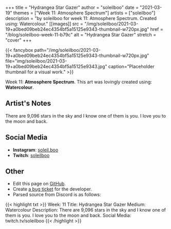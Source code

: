 +++
title =       "Hydrangea Star Gazer"
author =      "soleilboo"
date =        "2021-03-19"
themes =      ["Week 11: Atmosphere Spectrum"]
artists =     ["soleilboo"]
description = "by soleilboo for week 11: Atmosphere Spectrum. Created using: Watercolour."
[[images]]
              src = "/img/soleilboo/2021-03-19+a0bed09beb24ec4354bf5a15125e9343-thumbnail-w720px.jpg"
              href = "/blog/soleilboo-week-11-b79c"
              alt = "Hydrangea Star Gazer"
              stretch = "cover"
+++


{{< fancybox path="/img/soleilboo/2021-03-19+a0bed09beb24ec4354bf5a15125e9343-thumbnail-w720px.jpg" file="img/soleilboo/2021-03-19+a0bed09beb24ec4354bf5a15125e9343.jpg" caption="Placeholder thumbnail for a visual work." >}}


Week 11: **Atmosphere Spectrum**. This art was lovingly created using: **Watercolour**.

## Artist's Notes

There are 9,096 stars in the sky and I know one of them is you.  I love you to the moon and back.

## Social Media

- **Instagram**: <a href='https://instagram.com/soleil.boo' target='_blank'>soleil.boo</a>
- **Twitch**: <a href='https://twitch.tv/soleilboo' target='_blank'>soleilboo</a>

## Other

- Edit this page on [GitHub](https://github.com/teaminkling/web-refresh/edit/main/content/blog/soleilboo-week-11-b79c.md).
- Create [a bug ticket](https://github.com/teaminkling/web-refresh/issues/new?assignees=&labels=bug&template=problem-report.md&title=) for the developer.
- Parsed source from Discord is as follows:

{{< highlight txt >}}
Week: 11
Title: Hydrangea Star Gazer
Medium: Watercolour
Description: There are 9,096 stars in the sky and I know one of them is you.  I love you to the moon and back.
Social Media: twitch.tv/soleilboo
{{< /highlight >}}